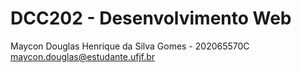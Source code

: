 # DCC202 - Desenvolvimento Web
Maycon Douglas Henrique da Silva Gomes - 202065570C <br>
maycon.douglas@estudante.ufjf.br
